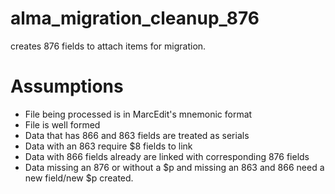# alma_migration_cleanup_876
creates 876 fields to attach items for migration.  

# Assumptions
- File being processed is in MarcEdit's mnemonic format
- File is well formed
- Data that has 866 and 863 fields are treated as serials
- Data with an 863 require $8 fields to link
- Data with 866 fields already are linked with corresponding 876 fields
- Data missing an 876 or without a $p and missing an 863 and 866 need a new field/new $p created.
